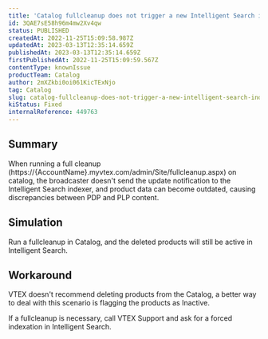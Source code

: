 ```yaml
---
title: 'Catalog fullcleanup does not trigger a new Intelligent Search indexation'
id: 3QAE7sE58h96m4mw2Xv4qw
status: PUBLISHED
createdAt: 2022-11-25T15:09:58.987Z
updatedAt: 2023-03-13T12:35:14.659Z
publishedAt: 2023-03-13T12:35:14.659Z
firstPublishedAt: 2022-11-25T15:09:59.567Z
contentType: knownIssue
productTeam: Catalog
author: 2mXZkbi0oi061KicTExNjo
tag: Catalog
slug: catalog-fullcleanup-does-not-trigger-a-new-intelligent-search-indexation
kiStatus: Fixed
internalReference: 449763
---
```


## Summary


When running a full cleanup (https://{AccountName}.myvtex.com/admin/Site/fullcleanup.aspx) on catalog, the broadcaster doesn't send the update notification to the Intelligent Search indexer, and product data can become outdated, causing discrepancies between PDP and PLP content.



##

## Simulation


Run a fullcleanup in Catalog, and the deleted products will still be active in Intelligent Search.



##

## Workaround


VTEX doesn't recommend deleting products from the Catalog, a better way to deal with this scenario is flagging the products as Inactive.

If a fullcleanup is necessary, call VTEX Support and ask for a forced indexation in Intelligent Search.





